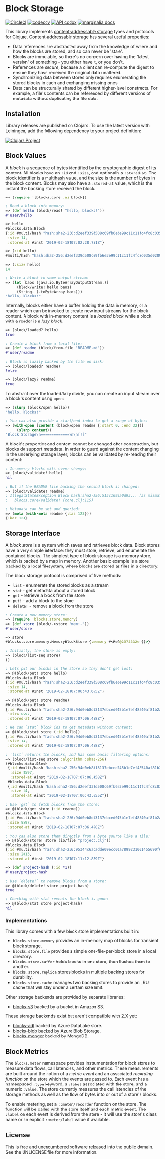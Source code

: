 Block Storage
=============

[![CircleCI](https://circleci.com/gh/greglook/blocks.svg?style=shield&circle-token=d652bef14116ac200c225d12b6c7af33933f4c26)](https://circleci.com/gh/greglook/blocks)
[![codecov](https://codecov.io/gh/greglook/blocks/branch/master/graph/badge.svg)](https://codecov.io/gh/greglook/blocks)
[![API codox](https://img.shields.io/badge/doc-API-blue.svg)](https://greglook.github.io/blocks/api/)
[![marginalia docs](https://img.shields.io/badge/doc-marginalia-blue.svg)](https://greglook.github.io/blocks/marginalia/uberdoc.html)

This library implements [content-addressable storage](https://en.wikipedia.org/wiki/Content-addressable_storage)
types and protocols for Clojure. Content-addressable storage has several useful properties:

- Data references are abstracted away from the knowledge of where and how the
  blocks are stored, and so can never be 'stale'.
- Blocks are immutable, so there's no concern over having the 'latest version'
  of something - you either have it, or you don't.
- References are _secure_, because a client can re-compute the digest to ensure
  they have received the original data unaltered.
- Synchronizing data between stores only requires enumerating the stored blocks
  in each and exchanging missing ones.
- Data can be structurally shared by different higher-level constructs. For
  example, a file's contents can be referenced by different versions of
  metadata without duplicating the file data.


## Installation

Library releases are published on Clojars. To use the latest version with
Leiningen, add the following dependency to your project definition:

[![Clojars Project](http://clojars.org/mvxcvi/blocks/latest-version.svg)](http://clojars.org/mvxcvi/blocks)


## Block Values

A _block_ is a sequence of bytes identified by the cryptographic digest of its
content. All blocks have an `:id` and `:size`, and optionally a `:stored-at`.
The block identifier is a [multihash](//github.com/greglook/clj-multiformats)
value, and the size is the number of bytes in the block content. Blocks may also
have a `:stored-at` value, which is the instant the backing store received the
block.

```clojure
=> (require '[blocks.core :as block])

; Read a block into memory:
=> (def hello (block/read! "hello, blocks!"))
#'user/hello

=> hello
#blocks.data.Block
{:id #multi/hash "hash:sha2-256:d2eef339d508c69fb6e3e99c11c11fc4fc8c035d028973057980d41c7d162684",
 :size 14,
 :stored-at #inst "2019-02-18T07:02:28.751Z"}

=> (:id hello)
#multi/hash "hash:sha2-256:d2eef339d508c69fb6e3e99c11c11fc4fc8c035d028973057980d41c7d162684",

=> (:size hello)
14

; Write a block to some output stream:
=> (let [baos (java.io.ByteArrayOutputStream.)]
     (block/write! hello baos)
     (String. (.toByteArray baos)))
"hello, blocks!"
```

Internally, blocks either have a buffer holding the data in memory, or a reader
which can be invoked to create new input streams for the block content.  A block
with in-memory content is a _loaded block_ while a block with a reader is a
_lazy block_.

```clojure
=> (block/loaded? hello)
true

; Create a block from a local file:
=> (def readme (block/from-file "README.md"))
#'user/readme

; Block is lazily backed by the file on disk:
=> (block/loaded? readme)
false

=> (block/lazy? readme)
true
```

To abstract over the loaded/lazy divide, you can create an input stream over a
block's content using `open`:

```clojure
=> (slurp (block/open hello))
"hello, blocks!"

; You can also provide a start/end index to get a range of bytes:
=> (with-open [content (block/open readme {:start 0, :end 32})]
     (slurp content))
"Block Storage\n=============\n\n[!["
```

A block's properties and content cannot be changed after construction, but
blocks do support metadata. In order to guard against the content changing in
the underlying storage layer, blocks can be validated by re-reading their
content:

```clojure
; In-memory blocks will never change:
=> (block/validate! hello)
nil

; But if the README file backing the second block is changed:
=> (block/validate! readme)
; IllegalStateException Block hash:sha2-256:515c169aa0d95... has mismatched content
;   blocks.core/validate! (core.clj:115)

; Metadata can be set and queried:
=> (meta (with-meta readme {:baz 123}))
{:baz 123}
```


## Storage Interface

A _block store_ is a system which saves and retrieves block data. Block stores
have a very simple interface: they must store, retrieve, and enumerate the
contained blocks. The simplest type of block storage is a memory store, which is
backed by a map in memory. Another basic example is a store backed by a local
filesystem, where blocks are stored as files in a directory.

The block storage protocol is comprised of five methods:
- `list` - enumerate the stored blocks as a stream
- `stat` - get metadata about a stored block
- `get` - retrieve a block from the store
- `put!` - add a block to the store
- `delete!` - remove a block from the store

```clojure
; Create a new memory store:
=> (require 'blocks.store.memory)
=> (def store (block/->store "mem:-"))
#'user/store

=> store
#blocks.store.memory.MemoryBlockStore {:memory #<Ref@2573332e {}>}

; Initially, the store is empty:
=> (block/list-seq store)
()

; Lets put our blocks in the store so they don't get lost:
=> @(block/put! store hello)
#blocks.data.Block
{:id #multi/hash "hash:sha2-256:d2eef339d508c69fb6e3e99c11c11fc4fc8c035d028973057980d41c7d162684",
 :size 14,
 :stored-at #inst "2019-02-18T07:06:43.655Z"}

=> @(block/put! store readme)
#blocks.data.Block
{:id #multi/hash "hash:sha2-256:94d0eb8d13137ebced045b1e7ef48540af81b2abaf2cce34e924ce2cde7cfbaa",
 :size 8597,
 :stored-at #inst "2019-02-18T07:07:06.458Z"}

; We can `stat` block ids to get metadata without content:
=> @(block/stat store (:id hello))
{:id #multi/hash "hash:sha2-256:94d0eb8d13137ebced045b1e7ef48540af81b2abaf2cce34e924ce2cde7cfbaa",
 :size 14,
 :stored-at #inst "2019-02-18T07:07:06.458Z"}

; `list` returns the blocks, and has some basic filtering options:
=> (block/list-seq store :algorithm :sha2-256)
(#blocks.data.Block
 {:id #multi/hash "hash:sha2-256:94d0eb8d13137ebced045b1e7ef48540af81b2abaf2cce34e924ce2cde7cfbaa",
  :size 8597,
  :stored-at #inst "2019-02-18T07:07:06.458Z"}
 #blocks.data.Block
 {:id #multi/hash "hash:sha2-256:d2eef339d508c69fb6e3e99c11c11fc4fc8c035d028973057980d41c7d162684",
  :size 14,
  :stored-at #inst "2019-02-18T07:06:43.655Z"})

; Use `get` to fetch blocks from the store:
=> @(block/get store (:id readme))
#blocks.data.Block
{:id #multi/hash "hash:sha2-256:94d0eb8d13137ebced045b1e7ef48540af81b2abaf2cce34e924ce2cde7cfbaa",
 :size 8597,
 :stored-at #inst "2019-02-18T07:07:06.458Z"}

; You can also store them directly from a byte source like a file:
=> @(block/store! store (io/file "project.clj"))
#blocks.data.Block
{:id #multi/hash "hash:sha2-256:95344c6acadde09ecc03a7899231001455690f620f31cf8d5bbe330dcda19594",
 :size 2013,
 :stored-at #inst "2019-02-18T07:11:12.879Z"}

=> (def project-hash (:id *1))
#'user/project-hash

; Use `delete!` to remove blocks from a store:
=> @(block/delete! store project-hash)
true

; Checking with stat reveals the block is gone:
=> @(block/stat store project-hash)
nil
```

### Implementations

This library comes with a few block store implementations built in:

- `blocks.store.memory` provides an in-memory map of blocks for transient
  block storage.
- `blocks.store.file` provides a simple one-file-per-block store in a local
  directory.
- `blocks.store.buffer` holds blocks in one store, then flushes them to another.
- `blocks.store.replica` stores blocks in multiple backing stores for
  durability.
- `blocks.store.cache` manages two backing stores to provide an LRU cache that
  will stay under a certain size limit.

Other storage backends are provided by separate libraries:

- [blocks-s3](//github.com/greglook/blocks-s3) backed by a bucket in Amazon S3.

These storage backends exist but aren't compatible with 2.X yet:

- [blocks-adl](//github.com/amperity/blocks-adl) backed by Azure DataLake store.
- [blocks-blob](//github.com/amperity/blocks-blob) backed by Azure Blob Storage.
- [blocks-monger](//github.com/20centaurifux/blocks-monger) backed by MongoDB.


## Block Metrics

The `blocks.meter` namespace provides instrumentation for block stores to
measure data flows, call latencies, and other metrics. These measurements are
built around the notion of a _metric event_ and an associated _recording
function_ on the store which the events are passed to. Each event has a
namespaced `:type` keyword, a `:label` associated with the store, and a numeric
`:value`. The store currently measures the call latencies of the storage methods
as well as the flow of bytes into or out of a store's blocks.

To enable metering, set a `::meter/recorder` function on the store. The function
will be called with the store itself and each metric event. The `:label` on each
event is derived from the store - it will use the store's class name or an
explicit `::meter/label` value if available.


## License

This is free and unencumbered software released into the public domain.
See the UNLICENSE file for more information.
